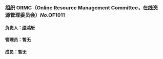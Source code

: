 ### 组织 ORMC（Online Resource Management Committee，在线资源管理委员会）*No*.OF1011

#### 负责人：[缪鸿轩](miaohongxuan@outlook.com)

#### 管理员：暂无

#### 成员：暂无


